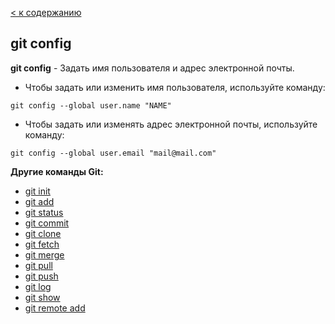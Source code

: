 [< к содержанию](./readme.md)

## git config

**git config** - Задать имя пользователя и адрес электронной почты.

* Чтобы задать или изменить имя пользователя, используйте команду: 

```bash=
git config --global user.name "NAME"
```
* Чтобы задать или изменять адрес электронной почты, используйте команду: 

```bash=
git config --global user.email "mail@mail.com"
```

**Другие команды Git:**
* [git init](./init.md)
* [git add](./add.md)
* [git status](./status.md)
* [git commit](./commit.md)
* [git clone](./clone.md)
* [git fetch](./fetch.md)
* [git merge](./merge.md)
* [git pull](./pull.md)
* [git push](./push.md)
* [git log](./log.md)
* [git show](./show.md)
* [git remote add](./remote%20add.md)